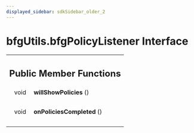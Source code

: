 ```yaml
---
displayed_sidebar: sdkSidebar_older_2
---
```

# bfgUtils.bfgPolicyListener Interface 

<div class="contents"><table class="memberdecls"><tr class="heading"><td colspan="2"><h2 class="groupheader"><a id="pub-methods" name="pub-methods"></a> Public Member Functions</h2></td></tr><tr class="memitem:ae8bbfaf7c3593c89ac708632aa0fe245"><td class="memItemLeft" align="right" valign="top"><a id="ae8bbfaf7c3593c89ac708632aa0fe245" name="ae8bbfaf7c3593c89ac708632aa0fe245"></a> void&#160;</td><td class="memItemRight" valign="bottom"><b>willShowPolicies</b> ()</td></tr><tr class="separator:ae8bbfaf7c3593c89ac708632aa0fe245"><td class="memSeparator" colspan="2">&#160;</td></tr><tr class="memitem:a3b72862b2fc70ef6b545f40e15d6e09e"><td class="memItemLeft" align="right" valign="top"><a id="a3b72862b2fc70ef6b545f40e15d6e09e" name="a3b72862b2fc70ef6b545f40e15d6e09e"></a> void&#160;</td><td class="memItemRight" valign="bottom"><b>onPoliciesCompleted</b> ()</td></tr><tr class="separator:a3b72862b2fc70ef6b545f40e15d6e09e"><td class="memSeparator" colspan="2">&#160;</td></tr></table></div> 
